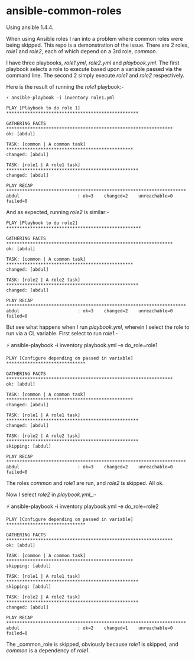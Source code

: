 ansible-common-roles
====================

Using ansible 1.4.4.

When using Ansible roles I ran into a problem where common roles were being skipped. This repo is a demonstration of the issue. There are 2 roles, _role1_ and _role2_, each of which depend on a 3rd role, _common_.

I have three playbooks, _role1.yml_, _role2.yml_ and _playbook.yml_. The first playbook selects a role to execute based upon a variable passed via the command line. The second 2 simply execute _role1_ and _role2_ respectively.

Here is the result of running the _role1_ playbook:-

    ⚡ ansible-playbook -i inventory role1.yml

    PLAY [Playbook to do role 1] **************************************************

    GATHERING FACTS ***************************************************************
    ok: [abdul]

    TASK: [common | A common task] ************************************************
    changed: [abdul]

    TASK: [role1 | A role1 task] **************************************************
    changed: [abdul]

    PLAY RECAP ********************************************************************
    abdul                      : ok=3    changed=2    unreachable=0    failed=0

And as expected, running _role2_ is similar:-

    PLAY [Playbook to do role2] ***************************************************

    GATHERING FACTS ***************************************************************
    ok: [abdul]

    TASK: [common | A common task] ************************************************
    changed: [abdul]

    TASK: [role2 | A role2 task] **************************************************
    changed: [abdul]

    PLAY RECAP ********************************************************************
    abdul                      : ok=3    changed=2    unreachable=0    failed=0

But see what happens when I run _playbook.yml_, wherein I select the role to run via a CL variable. First select to run _role1_:-

⚡ ansible-playbook -i inventory playbook.yml -e do_role=role1

    PLAY [Configure depending on passed in variable] ******************************

    GATHERING FACTS ***************************************************************
    ok: [abdul]

    TASK: [common | A common task] ************************************************
    changed: [abdul]

    TASK: [role1 | A role1 task] **************************************************
    changed: [abdul]

    TASK: [role2 | A role2 task] **************************************************
    skipping: [abdul]

    PLAY RECAP ********************************************************************
    abdul                      : ok=3    changed=2    unreachable=0    failed=0

The roles _common_ and _role1_ are run, and _role2_ is skipped. All ok.

Now I select _role2_ in _playbook.yml__:-

⚡ ansible-playbook -i inventory playbook.yml -e do_role=role2

    PLAY [Configure depending on passed in variable] ******************************

    GATHERING FACTS ***************************************************************
    ok: [abdul]

    TASK: [common | A common task] ************************************************
    skipping: [abdul]

    TASK: [role1 | A role1 task] **************************************************
    skipping: [abdul]

    TASK: [role2 | A role2 task] **************************************************
    changed: [abdul]

    PLAY RECAP ********************************************************************
    abdul                      : ok=2    changed=1    unreachable=0    failed=0

The _common_role is skipped, obviously because _role1_ is skipped, and _common_ is a dependency of _role1_.